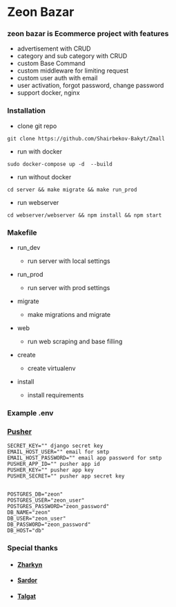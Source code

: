 # Zeon Bazar

### zeon bazar is Ecommerce project with features
- advertisement with CRUD
- category and sub category with CRUD
- custom Base Command
- custom middleware for limiting request
- custom user auth with email
- user activation, forgot password, change password
- support docker, nginx

### Installation
- clone git repo 
```
git clone https://github.com/Shairbekov-Bakyt/Zmall
``` 
- run with docker
```
sudo docker-compose up -d  --build
```
- run without docker
```
cd server && make migrate && make run_prod
```
- run webserver
```
cd webserver/webserver && npm install && npm start
```

### Makefile
- run_dev 
  - run server with local settings
- run_prod 
  - run server with prod settings

- migrate
    - make migrations and migrate
- web 
  - run web scraping and base filling

- create
    - create virtualenv
- install
	- install requirements


### Example .env
### [Pusher](https://pusher.com/)

```
SECRET_KEY="" django secret key
EMAIL_HOST_USER="" email for smtp
EMAIL_HOST_PASSWORD="" email app password for smtp
PUSHER_APP_ID="" pusher app id
PUSHER_KEY="" pusher app key
PUSHER_SECRET="" pusher app secret key


POSTGRES_DB="zeon"
POSTGRES_USER="zeon_user"
POSTGRES_PASSWORD="zeon_password"
DB_NAME="zeon"
DB_USER="zeon_user"
DB_PASSWORD="zeon_password"
DB_HOST="db"
```

### Special thanks
- #### [Zharkyn](https://github.com/Zharkyn20)
- #### [Sardor](https://github.com/IsrailovSardor)
- #### [Talgat](https://github.com/slice312)